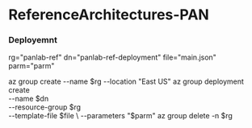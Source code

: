 # ReferenceArchitectures-PAN

### Deployemnt

rg="panlab-ref"
dn="panlab-ref-deployment"
file="main.json"
parm="parm"

az group create --name $rg  --location "East US"
az group deployment create \
  --name $dn \
  --resource-group $rg \
  --template-file $file \
  --parameters "$parm"
az group delete -n $rg  